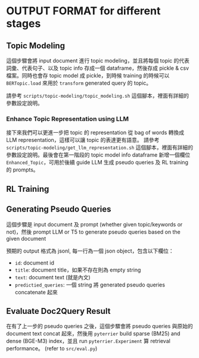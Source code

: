 # OUTPUT FORMAT for different stages

## Topic Modeling
這個步驟會將 input document 進行 topic modeling，並且將每個 topic 的代表詞彙、代表句子、以及 topic info 存成一個 dataframe，然後存成 pickle & csv 檔案。同時也會存 topic model 成 pickle，到時候 training 的時候可以 `BERTopic.load` 來用於 `transform` generated query 的 topic。

請參考 `scripts/topic-modeling/topic_modeling.sh` 這個腳本，裡面有詳細的參數設定說明。

### Enhance Topic Representation using LLM
接下來我們可以更進一步把 topic 的 representation 從 bag of words 轉換成 LLM representation，這樣可以讓 topic 的表達更有語意。
請參考 `scripts/topic-modeling/get_llm_representation.sh` 這個腳本，裡面有詳細的參數設定說明。最後會在第一階段的 topic model info dataframe 新增一個欄位 `Enhanced_Topic`，可用於後續 guide LLM 生成 pseudo queries 及 RL training 的 prompts。

## RL Training



## Generating Pseudo Queries
這個步驟是 input document 及 prompt (whether given topic/keywords or not)，然後 prompt LLM or T5 to generate pseudo queries based on the given document

預期的 output 格式為 jsonl, 每一行為一個 json object，包含以下欄位：

- `id`: document id
- `title`: document title，如果不存在則為 empty string
- `text`: document text (就是內文)
- `predictied_queries`: 一個 string 將 generated pseudo queries concatenate 起來

## Evaluate Doc2Query Result
在有了上一步的 pseudo queries 之後，這個步驟會將 pseudo queries 與原始的 document text concat 起來，然後用 `pyterrier` build sparse (BM25) and dense (BGE-M3) index，並且 run `pyterrier.Experiment` 算 retrieval performance。 (refer to `src/eval.py`)
